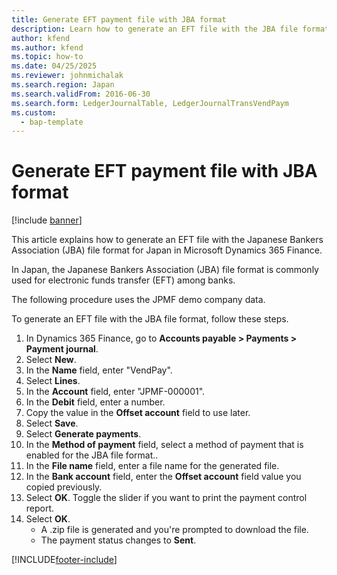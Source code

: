 ```yaml
---
title: Generate EFT payment file with JBA format
description: Learn how to generate an EFT file with the JBA file format for Japan in Microsoft Dynamics 365 Finance.
author: kfend
ms.author: kfend
ms.topic: how-to
ms.date: 04/25/2025
ms.reviewer: johnmichalak
ms.search.region: Japan
ms.search.validFrom: 2016-06-30
ms.search.form: LedgerJournalTable, LedgerJournalTransVendPaym
ms.custom: 
  - bap-template
---
```


# Generate EFT payment file with JBA format

[!include [banner](../../includes/banner.md)]

This article explains how to generate an EFT file with the Japanese Bankers Association (JBA) file format for Japan in Microsoft Dynamics 365 Finance.

In Japan, the Japanese Bankers Association (JBA) file format is commonly used for electronic funds transfer (EFT) among banks. 

The following procedure uses the JPMF demo company data.

To generate an EFT file with the JBA file format, follow these steps.

1. In Dynamics 365 Finance, go to **Accounts payable \> Payments \> Payment journal**.
1. Select **New**.
1. In the **Name** field, enter "VendPay".
1. Select **Lines**.
1. In the **Account** field, enter "JPMF-000001".
1. In the **Debit** field, enter a number.
1. Copy the value in the **Offset account** field to use later.
1. Select **Save**.
1. Select **Generate payments**.
1. In the **Method of payment** field, select a method of payment that is enabled for the JBA file format..
1. In the **File name** field, enter a file name for the generated file.
1. In the **Bank account** field, enter the **Offset account** field value you copied previously. 
1. Select **OK**. Toggle the slider if you want to print the payment control report.  
1. Select **OK**.
    - A .zip file is generated and you're prompted to download the file.  
    - The payment status changes to **Sent**.  



[!INCLUDE[footer-include](../../../includes/footer-banner.md)]
